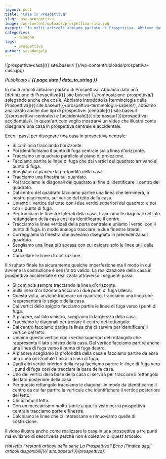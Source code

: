 ```yaml
---
layout: post
title: "Casa in Prospettiva"
slug: casa-prospettiva
image: /wp-content/uploads/prospettiva-casa.jpg
excerpt: "In molti articoli abbiamo parlato di Prospettiva. Abbiamo dato una definizione di Prospettiva spiegando anche che cos&#039;è. Abbiamo introdotto la"
categories:
    - disegno
tags:
    - prospettiva
author: sasadangelo
---
```


![prospettiva-casa]({{ site.baseurl }}/wp-content/uploads/prospettiva-casa.jpg)

_Pubblicato il **{{ page.date | date_to_string }}**_

In molti articoli abbiamo parlato di Prospettiva. Abbiamo dato una [definizione di Prospettiva]({{ site.baseurl }}/composizione-prospettiva/) spiegando anche che cos'è. Abbiamo introdotto la [terminologia della Prospettiva]({{ site.baseurl }}/prospettiva-terminologia-sapere/), abbiamo analizzato anche due tipi di prospettive: [centrale]({{ site.baseurl }}/prospettiva-centrale/) e [accidentale]({{ site.baseurl }}/prospettiva-accidentale/). In quest'articolo voglio mostrarvi un video che illustra come disegnare una casa in prospettiva centrale e accidentale.

Ecco i passi per disegnare una casa in prospettiva centrale:

- Si comincia tracciando l'orizzonte.
- Poi identifichiamo il punto di fuga centrale sulla linea d'orizzonte.
- Tracciamo un quadrato parallelo al piano di proiezione.
- Facciamo partire le linee di fuga che dai vertici del quadrato arrivano al punto di fuga.
- Scegliamo a piacere la profondità della casa.
- Tracciamo una finestra sul quardato.
- Poi tracciamo le diagonali del quadrato al fine di identificare il centro del quadrato.
- Dal centro del quadrato facciamo partire una linea che terminerà, a nostro piacimento, sul verice del tetto della casa.
- Uniamo il vertice del tetto con i due vertici superiori del quadrato e poi con il punto di fuga.
- Per tracciare le finestre laterali della casa, tracciamo le diagonali del lato rettangolare della casa così da identificarne il centro.
- Tracciamo le linee verticali della porta centrale e uniamo i vertici con il punto di fuga. In modo analogo tracciare le due finestre laterali.
- Correggiamo la finestra che avevamo disegnato in precedenza sul quadrato.
- Scegliamo una linea più spessa con cui calcare solo le linee utili della casa.
- Cancellare le linee di costruzione.

Il risultato finale ha sicuramente qualche imperfezione ma il modo in cui avviene la costruzione è senz'altro valido. La realizzazione della casa in prospettiva accidentale è realizzata attraverso i seguenti passi:

- Si comincia sempre tracciando la linea d'orizzonte.
- Sulla linea d'orizzonte tracciamo i due punti di fuga laterali.
- Questa volta, anzichè tracciare un quadrato, tracciamo una linea che rappresenterà lo spigolo della casa.
- Dai vertici dello spigolo facciamo partile le linee di fuga verso i punti di fuga.
- A piacere, sul lato sinistro, scegliamo la larghezza della casa.
- Tracciamo le diagonali per trovare il centro del rettangolo.
- Dal centro facciamo partire la linea che ci servirà per identificare il vertice del tetto.
- Uniamo questo vertice con i vertici superiori del rettangolo che rappresenta il lato sinistro della casa. Dal vertice facciamo partire anche una linea di fuga verso il punta di fuga destro.
- A piacere scegliamo la profondità della casa e facciamo partire da essa una linea orizzontale fino alla linea di fuga.
- Dagli altri vertici inferiori della casa facciamo partire le linee di fuga vero i punti di fuga così da tracciare la base della casa.
- Uno dei vertici della base della casa ci servirà per tracciare il rettangolo del lato posteriore della casa.
- Per questo rettangolo tracciamo le diagonali in modo da identificarne il centro da cui far partire la verticale che identificherà il vertice posteriore del tetto.
- Chiudiamo il tetto.
- Con un meccanismo molto simile a quello visto per la prospettiva centrale tracciamo porte e finestre.
- Calchiamo le linee che ci interessano e rimuoviamo quelle di costruzione.

Il video illustra anche come realizzare la casa in una prospettiva a tre punti ma evitiamo di descriverla perchè non è obiettivo di quest'articolo.

_Hai letto i restanti articoli della serie La Prospettiva? Ecco [l’indice degli articoli disponibili]({{ site.baseurl }}/prospettiva)._
